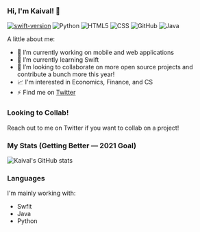 ### Hi, I'm Kaival! 👋

[![swift-version](https://img.shields.io/badge/swift-5.1-brightgreen.svg)](https://github.com/apple/swift)
![Python](https://img.shields.io/badge/-Python-333333?style=flat&logo=python)
![HTML5](https://img.shields.io/badge/-HTML5-333333?style=flat&logo=HTML5)
![CSS](https://img.shields.io/badge/-CSS-333333?style=flat&logo=CSS3&logoColor=1572B6)
![GitHub](https://img.shields.io/badge/-GitHub-333333?style=flat&logo=github)
![Java](https://img.shields.io/badge/-Java-333333?style=flat&logo=Java&logoColor=007396)

A little about me:

- 👋 I’m currently working on mobile and web applications
- 🌱 I’m currently learning Swift
- 👯 I’m looking to collaborate on more open source projects and contribute a bunch more this year!
- 📈 I'm interested in Economics, Finance, and CS
- ⚡ Find me on [Twitter](https://twitter.com/heykaival)

### Looking to Collab!
Reach out to me on Twitter if you want to collab on a project!

### My Stats (Getting Better — 2021 Goal)
![Kaival's GitHub stats](https://github-readme-stats.vercel.app/api?username=KaivalSShah&count_private=true&show_icons=true&theme=radical)

### Languages
I'm mainly working with:
- Swfit
- Java
- Python
